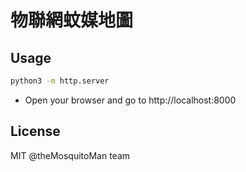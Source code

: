 # 物聯網蚊媒地圖

## Usage

```sh
python3 -m http.server
```

* Open your browser and go to http://localhost:8000


## License
MIT @theMosquitoMan team